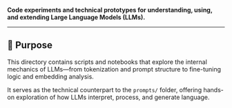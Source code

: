 
**Code experiments and technical prototypes for understanding, using, and extending Large Language Models (LLMs).**

---

## 📌 Purpose

This directory contains scripts and notebooks that explore the internal mechanics of LLMs—from tokenization and prompt structure to fine-tuning logic and embedding analysis.

It serves as the technical counterpart to the `prompts/` folder, offering hands-on exploration of how LLMs interpret, process, and generate language.


